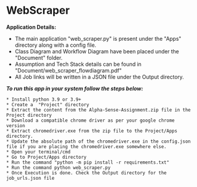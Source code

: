 # WebScraper
**Application Details:**

* The main application "web_scraper.py" is present under the "Apps" directory along with a config file.
* Class Diagram and Workflow Diagram have been placed under the "Document" folder.
* Assumption and Tech Stack details can be found in "Document/web_scraper_flowdiagram.pdf"
* All Job links will be written in a JSON file under the Output directory.

***To run this app in your system follow the steps below:***

    * Install python 3.9 or 3.9+
    * Create a  "Project" directory
    * Extract the content from the Alpha-Sense-Assignment.zip file in the Project directory 
    * Download a compatible chrome driver as per your google chrome version
    * Extract chromedriver.exe from the zip file to the Project/Apps directory.
    * Update the absolute path of the chromedriver.exe in the config.json file if you are placing the chromedriver.exe somewhere else.
    * Open your terminal/cmd
    * Go to Project/Apps directory
    * Run the command "python -m pip install -r requirements.txt"
    * Run the command python web_scraper.py
    * Once Execution is done. Check the Output directory for the job_urls.json file